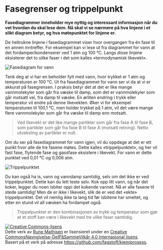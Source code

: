 Fasegrenser og trippelpunkt
===========================
**Fasediagrammer inneholder mye nyttig og interessant informasjon når du vet hvordan du skal lese dem. Nå skal vi se nærmere på hva linjene i et slikt diagram betyr, og hva møtepunktet for linjene er.**

De heltrukne linjene i fasediagrammet viser hvor overgangen fra én fase til en annen inntreffer. For eksempel kan vi lese ut fra diagrammet for vann at det fordamper/kondenserer ved 1 atm og 100 °C. Langs disse linjene eksisterer det to ulike faser i det som kalles «termodynamisk likevekt».

![Fasediagram for vann](https://upload.wikimedia.org/wikipedia/commons/thumb/9/90/Fasediagram_vann.svg/632px-Fasediagram_vann.svg.png)

Tenk deg at vi har en beholder fylt med vann, hvor trykket er 1 atm og temperaturen er 100 °C. Ut fra fasediagrammet for vann ser vi da at vi er akkurat på fasegrensen. I praksis betyr det at det er like mange vannmolekyler som går fra væske til damp, som det er vannmolekyler som går motsatt vei, fra damp til væske. En ørliten endring i trykk eller temperatur vil endre på denne likevekten. Øker vi for eksempel temperaturen til 100,1 °C, men holder trykket på 1 atm, vil det være mange flere vannmolekyler som går fra væske til damp enn motsatt.

>Ved likevekt er det like mange partikler som går fra fase A til fase B, som partikler som går fra fase B til fase A (motsatt retning). Netto utveksling av partikler er null.

Om du ser på fasediagrammet for vann igjen, vil du oppdage at det er ett punkt hvor alle de tre fasene møtes. Dette kalles «trippelpunktet», og her vil fast fase, flytende fase og gassfase eksistere i likevekt. For vann er dette punktet ved 0,01 °C og 0,006 atm.

![Trippelpunktet](https://upload.wikimedia.org/wikipedia/commons/f/ff/Trippelpunkt.png)

Du kan også ha is, vann og vanndamp samtidig, selv om det ikke er ved trippelpunktet. Dette kan du lett teste selv. Kok opp litt vann, og når det koker, legger du noen isbiter oppi det kokende vannet. Nå er alle fasene til stede samtidig! Men de er ikke i likevekt, slik de er ved det «ekte» trippelpunktet. Det vil nemlig ikke ta lang tid før isbitene har smeltet, og etter en stund vil all væsken ha fordampet også.

>Trippelpunktet er den kombinasjonen av trykk og temperatur som gjør at et stoff kan være i likevekt med tre ulike faser samtidig.

<a rel="license" href="http://creativecommons.org/licenses/by-sa/4.0/"><img alt="Creative Commons-lisens" style="border-width:0" src="https://i.creativecommons.org/l/by-sa/4.0/88x31.png" /></a><br />Dette verk av <a xmlns:cc="http://creativecommons.org/ns#" href="http://runemathisen.com/" property="cc:attributionName" rel="cc:attributionURL">Rune Mathisen</a> er lisensieret under en <a rel="license" href="http://creativecommons.org/licenses/by-sa/4.0/">Creative CommonsNavngivelse-DelPåSammeVilkår 4.0 Internasjonal lisens</a>.<br />Basert på et verk på adresse <a xmlns:dct="http://purl.org/dc/terms/" href="https://github.com/fagstoff/kjemiprosess" rel="dct:source">https://github.com/fagstoff/kjemiprosess</a>.